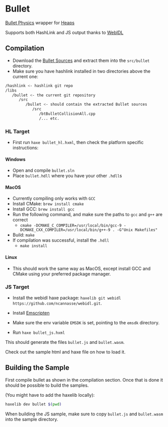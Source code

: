 # Bullet

[Bullet Physics](https://github.com/bulletphysics) wrapper for [Heaps](https://github.com/HeapsIO/heaps)

Supports both HashLink and JS output thanks to [WebIDL](https://github.com/ncannasse/webidl)

## Compilation

* Download the [Bullet Sources](https://github.com/bulletphysics/bullet3/releases/tag/2.89) and extract them into the `src/bullet` directory.
* Make sure you have hashlink installed in two directories above the current one:

```bash
/hashlink <- hashlink git repo
/libs
   /bullet <- the current git repository
      /src
         /bullet <- should contain the extracted Bullet sources
            /src
               /btBulletCollisionAll.cpp
               /... etc.
```

### HL Target

* First run `haxe bullet_hl.hxml`, then check the platform
specific instructions:

#### Windows

* Open and compile `bullet.sln`
* Place `bullet.hdll` where you have your other `.hdll`s

#### MacOS

* Currently compiling only works with `GCC`
* Install CMake: `brew install cmake`
* Install GCC:  `brew install gcc`
* Run the following command, and make sure the paths to `gcc` and `g++` are correct
  * `cmake -DCMAKE_C_COMPILER=/usr/local/bin/gcc-9 -DCMAKE_CXX_COMPILER=/usr/local/bin/g++-9 . -G"Unix Makefiles"`
* Build: `make`
* If compilation was successful, install the `.hdll`
  * `make install`

#### Linux

* This should work the same way as MacOS, except install GCC and CMake using your preferred package manager.

### JS Target

* Install the webidl haxe package: `haxelib git webidl https://github.com/ncannasse/webidl.git`.

* Install [Emscripten](https://emscripten.org/docs/getting_started/downloads.html)

* Make sure the env variable `EMSDK` is set, pointing to the `emsdk` directory.

* Run `haxe bullet_js.hxml`

This should generate the files `bullet.js` and `bullet.wasm`.

Check out the sample html and haxe file on how to load it.

## Building the Sample

First compile bullet as shown in the compilation section.
Once that is done it should be possible to build the samples.

(You might have to add the haxelib locally):

```bash
haxelib dev bullet $(pwd)
```

When building the JS sample, make sure to
copy `bullet.js` and `bullet.wasm` into the sample directory.
